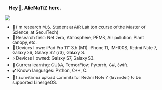 ### &nbsp;&nbsp;&nbsp;Hey👋, AlieNaTiZ here.
<a href="https://github.com/anuraghazra/github-readme-stats">
  <img align="center" src="https://github-readme-stats.vercel.app/api?username=alienatiz&count_private=false&show_icons=true&cache_seconds=43200&locale=en&theme=dracula" />
</a>

<!--
<a href="https://github.com/anuraghazra/github-readme-stats">
  <img align="center" src="https://github-readme-stats.vercel.app/api/top-langs/?username=alienatiz&langs_count=10&layout=compact&cache_seconds=43200&locale=en&theme=dracula" />
</a>
-->

- 🔭 I'm research M.S. Student at AIR Lab (on course of the Master of Science, at SeoulTech)
- 💬 Research field: Net zero, Atmosphere, PEMS, Air pollution, Plant canopy, etc.
- 📱 Devices I own: iPad Pro 11" 3th (M1), iPhone 11, IM-100S, Redmi Note 7, Galaxy S6, Galaxy S2 (x3), Galaxy S.
- ⚡ Devices I owned: Galaxy S7, Galaxy S3.
- 🌱 Current learning: CUDA, TensorFlow, Pytorch, C#, Swift.
- ✔️ Known languages: Python, C++, C.
- 🤔 I sometimes upload commits for Redmi Note 7 (lavender) to be supported LineageOS.

<!--
**alienatiz/alienatiz** is a ✨ _special_ ✨ repository because its `README.md` (this file) appears on your GitHub profile.

Here are some ideas to get you started:

- 🔭 I’m currently working on ...
- 🌱 I’m currently learning ...
- 👯 I’m looking to collaborate on ...
- 🤔 I’m looking for help with ...
- 💬 Ask me about ...
- 📫 How to reach me: ...
- 😄 Pronouns: ...
- ⚡ Fun fact: ...
-->
